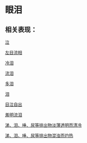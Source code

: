 # 眼泪## 相关表现： [泣](https://www.gmzyjc.com/search/result?wd=泣)[左目流相](https://www.gmzyjc.com/search/result?wd=左目流相)[冷泪](https://www.gmzyjc.com/search/result?wd=冷泪)[流泪](https://www.gmzyjc.com/search/result?wd=流泪)[多泪](https://www.gmzyjc.com/search/result?wd=多泪)[泪](https://www.gmzyjc.com/search/result?wd=泪)[目泣自出](https://www.gmzyjc.com/search/result?wd=目泣自出)[羞明流泪](https://www.gmzyjc.com/search/result?wd=羞明流泪)[涕、泪、唾、尿等排出物淡薄透明而清冷	](https://www.gmzyjc.com/search/result?wd=涕、泪、唾、尿等排出物淡薄透明而清冷	)[涕、泪、唾、尿等排出物混浊而灼热	](https://www.gmzyjc.com/search/result?wd=涕、泪、唾、尿等排出物混浊而灼热	)